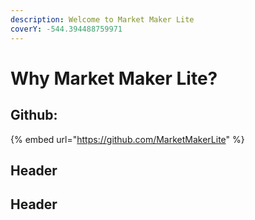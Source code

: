 ```yaml
---
description: Welcome to Market Maker Lite
coverY: -544.394488759971
---
```


# Why Market Maker Lite?

## Github:&#x20;

{% embed url="https://github.com/MarketMakerLite" %}

## Header

## Header
